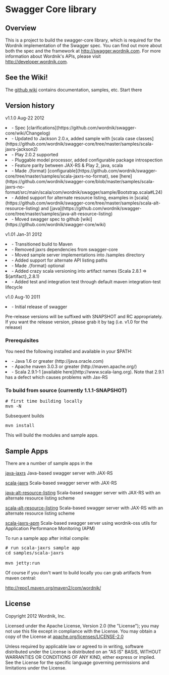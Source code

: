 # Swagger Core library

## Overview
This is a project to build the swagger-core library, which is required for the Wordnik 
implementation of the Swagger spec.  You can find out more about both the spec and the
framework at http://swagger.wordnik.com.  For more information about Wordnik's APIs, please
visit http://developer.wordnik.com.

## See the Wiki!
The [github wiki](https://github.com/wordnik/swagger-core/wiki) contains documentation, samples, etc.  Start there

## Version history
v1.1.0 Aug-22 2012

<li>- Spec [clarifications](https://github.com/wordnik/swagger-core/wiki/Changelog)

<li>- Updated to Jackson 2.0.x, added sample with [scala case classes](https://github.com/wordnik/swagger-core/tree/master/samples/scala-jaxrs-jackson2)

<li>- Play 2.0.2 supported

<li>- Pluggable model processor, added configurable package introspection

<li>- Feature parity between JAX-RS & Play 2, java, scala

<li>- Made .{format} [configurable](https://github.com/wordnik/swagger-core/tree/master/samples/scala-jaxrs-no-format), see [here](https://github.com/wordnik/swagger-core/blob/master/samples/scala-jaxrs-no-format/src/main/scala/com/wordnik/swagger/sample/Bootstrap.scala#L24)

<li>- Added support for alternate resource listing, examples in [scala](https://github.com/wordnik/swagger-core/tree/master/samples/scala-alt-resource-listing) and [java](https://github.com/wordnik/swagger-core/tree/master/samples/java-alt-resource-listing)

<li>- Moved swagger spec to github [wiki](https://github.com/wordnik/swagger-core/wiki)


v1.01 Jan-31 2012

<li>- Transitioned build to Maven</li>

<li>- Removed jaxrs dependencies from swagger-core</li>

<li>- Moved sample server implementations into /samples directory</li>

<li>- Added support for alternate API listing paths</li>

<li>- Made .{format} optional</li>

<li>- Added crazy scala versioning into artifact names (Scala 2.8.1 => ${artifact}_2.8.1)

<li>- Added test and integration test through default maven integration-test lifecycle</li>

v1.0 Aug-10 2011

<li>- Initial release of swagger</li>

Pre-release versions will be suffixed with SNAPSHOT and RC appropriately.  If you want the
release version, please grab it by tag (i.e. v1.0 for the release)

### Prerequisites
You need the following installed and available in your $PATH:

<li>- Java 1.6 or greater (http://java.oracle.com)

<li>- Apache maven 3.0.3 or greater (http://maven.apache.org/)

<li>- Scala 2.9.1-1 [available here](http://www.scala-lang.org).  Note that 2.9.1 has a defect which causes problems with Jax-RS

### To build from source (currently 1.1.1-SNAPSHOT)
<pre>
# first time building locally
mvn -N
</pre>

Subsequent builds
<pre>
mvn install
</pre>

This will build the modules and sample apps.  

## Sample Apps
There are a number of sample apps in the 

[java-jaxrs](/wordnik/swagger-core/tree/master/samples/java-jaxrs/README.md) Java-based swagger server with JAX-RS

[scala-jaxrs](/wordnik/swagger-core/tree/master/samples/scala-jaxrs/README.md) Scala-based swagger server with JAX-RS

[java-alt-resource-listing](/wordnik/swagger-core/tree/master/samples/java-alt-resource-listing/README.md) 
Scala-based swagger server with JAX-RS with an alternate resource listing scheme

[scala-alt-resource-listing](/wordnik/swagger-core/tree/master/samples/scala-alt-resource-listing/README.md) 
Scala-based swagger server with JAX-RS with an alternate resource listing scheme

[scala-jaxrs-apm](/wordnik/swagger-core/tree/master/samples/scala-jaxrs-apm/README.md) 
Scala-based swagger server using wordnik-oss utils for Application Performance Monitoring (APM)

To run a sample app after initial compile:

<pre>
# run scala-jaxrs sample app
cd samples/scala-jaxrs

mvn jetty:run
</pre>

Of course if you don't want to build locally you can grab artifacts from maven central:

http://repo1.maven.org/maven2/com/wordnik/


License
-------

Copyright 2012 Wordnik, Inc.

Licensed under the Apache License, Version 2.0 (the "License");
you may not use this file except in compliance with the License.
You may obtain a copy of the License at [apache.org/licenses/LICENSE-2.0](http://www.apache.org/licenses/LICENSE-2.0)

Unless required by applicable law or agreed to in writing, software
distributed under the License is distributed on an "AS IS" BASIS,
WITHOUT WARRANTIES OR CONDITIONS OF ANY KIND, either express or implied.
See the License for the specific language governing permissions and
limitations under the License.
